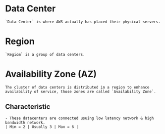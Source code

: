 # Data Center
    `Data Center` is where AWS actually has placed their physical servers.
# Region
    `Regiom` is a group of data centers.
# Availability Zone (AZ)
    The cluster of data centers is distributed in a region to enhance availability of service, those zones are called `Availability Zone`.
## Characteristic 
    - These datacenters are connected usuing low latency network & high bandwidth network.
    | Min = 2 | Usually 3 | Max = 6 |
